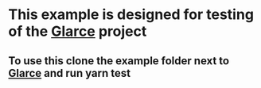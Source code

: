 # This example is designed for testing of the [Glarce](https://github.com/glarce/Glarce) project

## To use this clone the example folder next to [Glarce](https://github.com/glarce/Glarce) and run yarn test